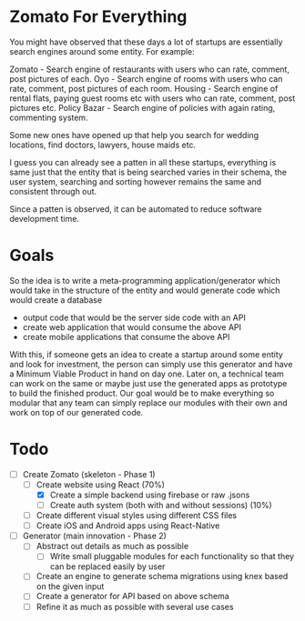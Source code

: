Zomato For Everything
==
You might have observed that these days a lot of startups are essentially search engines around some entity. For example:

Zomato - Search engine of restaurants with users who can rate, comment, post pictures of each.
Oyo - Search engine of rooms with users who can rate, comment, post pictures of each room.
Housing - Search engine of rental flats, paying guest rooms etc with users who can rate, comment, post pictures etc.
Policy Bazar - Search engine of policies with again rating, commenting system.

Some new ones have opened up that help you search for wedding locations, find doctors, lawyers, house maids etc.

I guess you can already see a patten in all these startups, everything is same just that the entity that is being searched
varies in their schema, the user system, searching and sorting however remains the same and consistent through out.

Since a patten is observed, it can be automated to reduce software development time.

Goals
==
So the idea is to write a meta-programming application/generator which would take in the structure of the entity and would generate code which
would create a database
* output code that would be the server side code with an API
* create web application that would consume the above API
* create mobile applications that consume the above API

With this, if someone gets an idea to create a startup around some entity and look for investment,
the person can simply use this generator and have a Minimum Viable Product in hand on day one.
Later on, a technical team can work on the same or maybe just use the generated apps as prototype to build the finished product.
Our goal would be to make everything so modular that any team can simply replace our modules with their own and work on top of our generated code.

Todo
==
* [ ] Create Zomato (skeleton - Phase 1)
  * [ ] Create website using React (70%)
    * [x] Create a simple backend using firebase or raw .jsons
    * [ ] Create auth system (both with and without sessions) (10%)
  * [ ] Create different visual styles using different CSS files
  * [ ] Create iOS and Android apps using React-Native
* [ ] Generator (main innovation - Phase 2)
  * [ ] Abstract out details as much as possible
    * [ ] Write small pluggable modules for each functionality so that they can be replaced easily by user
  * [ ] Create an engine to generate schema migrations using knex based on the given input
  * [ ] Create a generator for API based on above schema
  * [ ] Refine it as much as possible with several use cases
